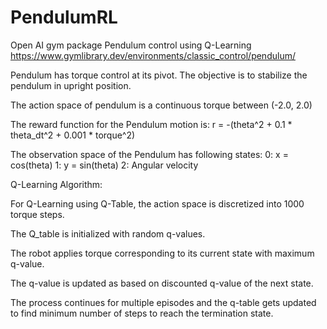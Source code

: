 # PendulumRL
Open AI gym package Pendulum control using Q-Learning
https://www.gymlibrary.dev/environments/classic_control/pendulum/

Pendulum has torque control at its pivot. The objective is to stabilize the pendulum in upright position.

The action space of pendulum is a continuous torque between (-2.0, 2.0)

The reward function for the Pendulum motion is: 
r = -(theta^2 + 0.1 * theta_dt^2 + 0.001 * torque^2)

The observation space of the Pendulum has following states: 
0: x = cos(theta) 
1: y = sin(theta) 
2: Angular velocity 

Q-Learning Algorithm: 

For Q-Learning using Q-Table, the action space is discretized into 1000 torque steps.

The Q_table is initialized with random q-values.

The robot applies torque corresponding to its current state with maximum q-value.

The q-value is updated as based on discounted q-value of the next state. 

The process continues for multiple episodes and the q-table gets updated to find minimum number of steps to reach the termination state.
